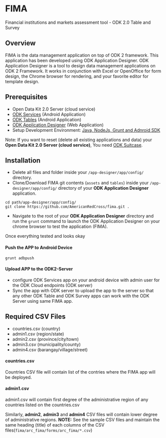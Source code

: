 # FIMA
Financial institutions and markets assessment tool - ODK 2.0 Table and Survey

## Overview 
FIMA is the data management application on top of ODK 2 framework. This application has been developed using ODK Application Designer. ODK Application Designer is a tool to design data management applications on ODK 2 Framework. It works in conjunction with Excel or OpenOffice for form design, the Chrome browser for rendering, and your favorite editor for template design.

## Prerequisites
- Open Data Kit 2.0 Server (cloud service)
- [ODK Services](https://docs.opendatakit.org/odk2/services-intro/) (Android Application)
- [ODK Tables](https://docs.opendatakit.org/odk2/tables-intro/) (Android Application)
- [ODK Application Designer](https://docs.opendatakit.org/odk2/app-designer-intro/) (Web Application)
- Setup Development Environment: [Java, NodeJs, Grunt and Adnroid SDK](https://docs.opendatakit.org/odk2/app-designer-setup/) 

Note: If you want to reset (delete all existing applications and data) your **Open Data Kit 2.0 Server (cloud service)**, You need [ODK Suitcase](https://docs.opendatakit.org/odk2/suitcase-install/).


## Installation
- Delete all files and folder inside your `/app-designer/app/config/` directory.
- Clone/Download FIMA git contents (`assets` and `tables`) inside your `/app-designer/app/config/` directory of your **ODK Application Designer** application.
```
cd path/app-designer/app/config/
git clone https://github.com/AmericanRedCross/fima.git .
```
- Navigate to the root of your **ODK Application Designer** directory and run the `grunt` command to launch the ODK Application Designer on your chrome browser to test the application (FIMA).

Once everything tested and looks okay

#### Push the APP to Android Device
```
grunt adbpush
```

#### Upload APP to the ODK2-Server
- configure ODK Services app on your android device with admin user for the ODK Cloud endpoints (ODK server)
- Sync the app with ODK server to upload the app to the server so that any other ODK Table and ODK Survey apps can work with the ODK Server using same FIMA app.

## Required CSV Files
- countries.csv (country)
- admin1.csv (region/state)
- admin2.csv (province/city/town)
- admin3.csv (municipality/county)
- admin4.csv (barangay/village/street)

#### countries.csv
Countries CSV file will contain list of the contries where the FIMA app will be deployed.

#### admin1.csv
admin1.csv will contain first degree of the administrative region of any countries listed on the countries.csv

Similarly, **admin2**, **admin3** and **admin4** CSV files will contain lower degree of administrative regions. 
**NOTE:** See the sample CSV files and maintain the same heading (title) of each columns of the CSV files(`fima/arc_fima/forms/arc_fima/*.csv`)
